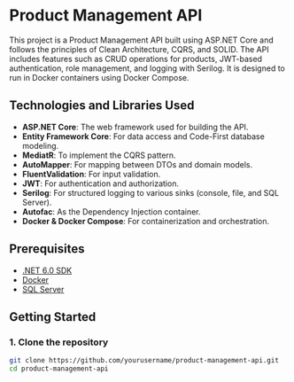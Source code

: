# Product Management API

This project is a Product Management API built using ASP.NET Core and follows the principles of Clean Architecture, CQRS, and SOLID. The API includes features such as CRUD operations for products, JWT-based authentication, role management, and logging with Serilog. It is designed to run in Docker containers using Docker Compose.

## Technologies and Libraries Used

- **ASP.NET Core**: The web framework used for building the API.
- **Entity Framework Core**: For data access and Code-First database modeling.
- **MediatR**: To implement the CQRS pattern.
- **AutoMapper**: For mapping between DTOs and domain models.
- **FluentValidation**: For input validation.
- **JWT**: For authentication and authorization.
- **Serilog**: For structured logging to various sinks (console, file, and SQL Server).
- **Autofac**: As the Dependency Injection container.
- **Docker & Docker Compose**: For containerization and orchestration.

## Prerequisites

- [.NET 6.0 SDK](https://dotnet.microsoft.com/download/dotnet/6.0)
- [Docker](https://www.docker.com/get-started)
- [SQL Server](https://www.microsoft.com/en-us/sql-server/sql-server-downloads)

## Getting Started

### 1. Clone the repository

```bash
git clone https://github.com/yourusername/product-management-api.git
cd product-management-api
